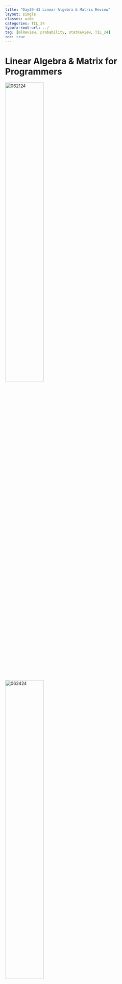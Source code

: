```yaml
---
title: "Day39-43 Linear Algebra & Matrix Review"
layout: single
classes: wide
categories: TIL_24
typora-root-url: ../
tag: [mlReview, probability, statReview, TIL_24]
toc: true 
---
```


# Linear Algebra & Matrix for Programmers

<img src="/blog/images/2024-07-31-TIL24_Extra_Days(Day39-43)/B457B861-8C6C-41B1-928E-BC958A20FD07_1_105_c.jpeg" alt="062124" width="50%">

<img src="/blog/images/2024-07-31-TIL24_Extra_Days(Day39-43)/5E1AC6FA-D861-4134-9E70-992F2F6F37B3_1_105_c.jpeg" alt="062424" width="50%">

<img src="/blog/images/2024-07-31-TIL24_Extra_Days(Day39-43)/E244ACA1-40FF-4FD9-A847-F2D5085FD10E_1_105_c.jpeg" alt="062624" width="50%">

<img src="/blog/images/2024-07-31-TIL24_Extra_Days(Day39-43)/66C5DF58-519E-4BD4-9B7D-23FF83C4FD7F_1_105_c.jpeg" alt="070924" width="50%">

<img src="/blog/images/2024-07-31-TIL24_Extra_Days(Day39-43)/F2B28F86-A8AA-4BDB-858D-E0D45C8110B4_1_105_c.jpeg" alt="071524" width="50%">

<br><br>

*(Ace the Data Science Interview: 201 Real Interview Questions Asked By FAANG, Tech Startups, & Wall Street)*





<br><br>


